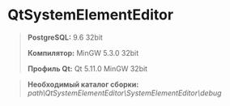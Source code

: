 # QtSystemElementEditor

>**PostgreSQL:**  9.6 32bit
>
>**Компилятор:**  MinGW 5.3.0 32bit
>
>**Профиль Qt:**  Qt 5.11.0 MinGW 32bit

>**Необходимый каталог сборки:** _path\QtSystemElementEditor\SystemElementEditor\debug_

